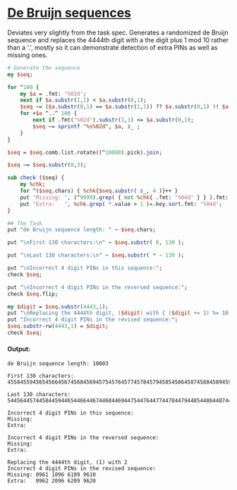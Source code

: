 [1]: https://rosettacode.org/wiki/De_Bruijn_sequences

# [De Bruijn sequences][1]





Deviates very slightly from the task spec. Generates a randomized de Bruijn sequence and replaces the 4444th digit with a the digit plus 1 mod 10 rather than a '.', mostly so it can demonstrate detection of extra PINs as well as missing ones.

```perl
# Generate the sequence
my $seq;

for ^100 {
    my $a = .fmt: '%02d';
    next if $a.substr(1,1) < $a.substr(0,1);
    $seq ~= ($a.substr(0,1) == $a.substr(1,1)) ?? $a.substr(0,1) !! $a;
    for +$a ^..^ 100 {
        next if .fmt('%02d').substr(1,1) <= $a.substr(0,1);
        $seq ~= sprintf "%s%02d", $a, $_ ;
    }
}

$seq = $seq.comb.list.rotate((^10000).pick).join;

$seq ~= $seq.substr(0,3);

sub check ($seq) {
    my %chk;
    for ^($seq.chars) { %chk{$seq.substr( $_, 4 )}++ }
    put 'Missing: ', (^9999).grep( { not %chk{ .fmt: '%04d' } } ).fmt: '%04d';
    put 'Extra:   ', %chk.grep( *.value > 1 )».key.sort.fmt: '%04d';
}

## The Task
put "de Bruijn sequence length: " ~ $seq.chars;

put "\nFirst 130 characters:\n" ~ $seq.substr( 0, 130 );

put "\nLast 130 characters:\n" ~ $seq.substr( * - 130 );

put "\nIncorrect 4 digit PINs in this sequence:";
check $seq;

put "\nIncorrect 4 digit PINs in the reversed sequence:";
check $seq.flip;

my $digit = $seq.substr(4443,1);
put "\nReplacing the 4444th digit, ($digit) with { ($digit += 1) %= 10 }";
put "Incorrect 4 digit PINs in the revised sequence:";
$seq.substr-rw(4443,1) = $digit;
check $seq;
```

#### Output:
```
de Bruijn sequence length: 10003

First 130 characters:
4558455945654566456745684569457545764577457845794585458645874588458945954596459745984599464647464846494655465646574658465946654666

Last 130 characters:
5445644574458445944654466446744684469447544764477447844794485448644874488448944954496449744984499454546454745484549455545564557455

Incorrect 4 digit PINs in this sequence:
Missing: 
Extra:   

Incorrect 4 digit PINs in the reversed sequence:
Missing: 
Extra:   

Replacing the 4444th digit, (1) with 2
Incorrect 4 digit PINs in the revised sequence:
Missing: 0961 1096 6109 9610
Extra:   0962 2096 6209 9620
```
